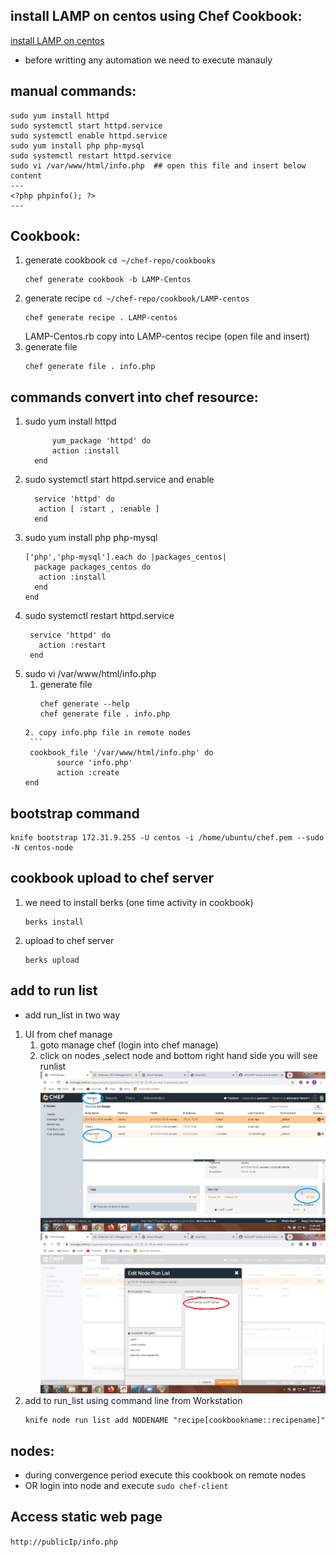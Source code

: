 ## install LAMP on centos using Chef Cookbook: 
[install LAMP on centos](https://www.digitalocean.com/community/tutorials/how-to-install-linux-apache-mysql-php-lamp-stack-on-centos-7)
  * before writting any automation we need to execute manauly
## manual commands:
  ```
  sudo yum install httpd
  sudo systemctl start httpd.service
  sudo systemctl enable httpd.service
  sudo yum install php php-mysql
  sudo systemctl restart httpd.service
  sudo vi /var/www/html/info.php  ## open this file and insert below content
  ---
  <?php phpinfo(); ?>
  ---
  ```
## Cookbook:
   1. generate cookbook ```cd ~/chef-repo/cookbooks```
      ```
      chef generate cookbook -b LAMP-Centos
      ```
   2. generate recipe ```cd ~/chef-repo/cookbook/LAMP-centos```
      ```
      chef generate recipe . LAMP-centos
      ```
      LAMP-Centos.rb copy into LAMP-centos recipe (open file and insert)
   3. generate file
      ```
      chef generate file . info.php
      ```
## commands convert into chef resource:
   1. sudo yum install httpd
      ```
            yum_package 'httpd' do
            action :install
        end
      ```
   2. sudo systemctl start httpd.service and enable 
      ```
        service 'httpd' do
         action [ :start , :enable ]
        end
      ```
   3. sudo yum install php php-mysql
      ```
      ['php','php-mysql'].each do |packages_centos|
        package packages_centos do
         action :install
        end
      end
      ```
   4. sudo systemctl restart httpd.service
      ```
       service 'httpd' do
         action :restart
       end
      ```
   5. sudo vi /var/www/html/info.php
       1. generate file 
          ```
          chef generate --help
          chef generate file . info.php
         ```
       2. copy info.php file in remote nodes 
          ```
          cookbook_file '/var/www/html/info.php' do
                source 'info.php'
                action :create
         end
         ```
## bootstrap command
   ```
   knife bootstrap 172.31.9.255 -U centos -i /home/ubuntu/chef.pem --sudo -N centos-node
   ```
## cookbook upload to chef server
   1. we need to install berks (one time activity in cookbook)
      ```
      berks install 
      ```
   2. upload to chef server 
      ```
      berks upload
      ``` 
## add to run list 
   *  add run_list in two way
   1. UI from chef manage
      1. goto manage chef (login into chef manage)
      2. click on nodes ,select  node and bottom right hand side you will see runlist
        ![add runlist](add%20Run%20list.png)
        ![add run list2](add%20runlist.png)
   2. add to run_list using command line from Workstation 
      ```
      knife node run list add NODENAME "recipe[cookbookname::recipename]"
      ```

       

## nodes:
   * during convergence period execute this cookbook on remote nodes
   * OR login into node and execute ```sudo chef-client``` 
## Access static web page
   ```http://publicIp/info.php```